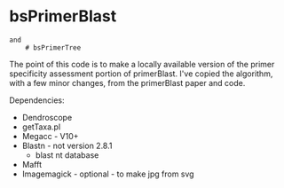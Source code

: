# bsPrimerBlast
	and
		# bsPrimerTree

The point of this code is to make a locally available version of the primer specificity assessment portion of primerBlast. I've copied the algorithm, with a few minor changes, from the primerBlast paper and code. 


Dependencies:
 - Dendroscope
 - getTaxa.pl
 - Megacc - V10+
 - Blastn - not version 2.8.1
   - blast nt database
 - Mafft
 - Imagemagick - optional - to make jpg from svg